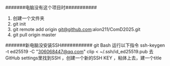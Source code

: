 #######电脑没有这个项目时###########
1. 创建一个文件夹
2. git init
3. git remote add  origin git@github.com:alon211/ComD2025.git
4. git pull origin master

#######新电脑没安装SSH###########
git Bash 运行以下指令
ssh-keygen -t ed25519 -C "306068447@qq.com"
clip < ~/.ssh/id_ed25519.pub
去GitHub settings里找到SSH ，创建一个新的SSH KEY ，粘体上去，建一个title